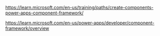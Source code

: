 https://learn.microsoft.com/en-us/training/paths/create-components-power-apps-component-framework/

https://learn.microsoft.com/en-us/power-apps/developer/component-framework/overview
